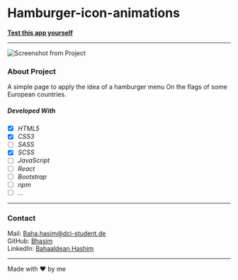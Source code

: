 # Hamburger-icon-animations


**[Test this app yourself](https://bhasim.github.io/hamburger-icon-animations)**

---

![Screenshot from Project](../hamburger-icon-animations/img/bg-sample.png)

### About Project

A simple page to apply the idea of a hamburger menu On the flags of some European countries.


##### Developed With

- [x] _HTML5_
- [x] _CSS3_
- [ ] _SASS_
- [x] _SCSS_
- [ ] _JavaScript_
- [ ] _React_
- [ ] _Bootstrap_
- [ ] _npm_
- [ ] _..._

---

### Contact

Mail: <Baha.hasim@dci-student.de><br>
GitHub: [Bhasim](https://github.com/)<br>
LinkedIn: [Bahaaldean Hashim](https://www.linkedin.com/in/bahaaldean-hashim-598463103)

---


Made with ❤️ by me
